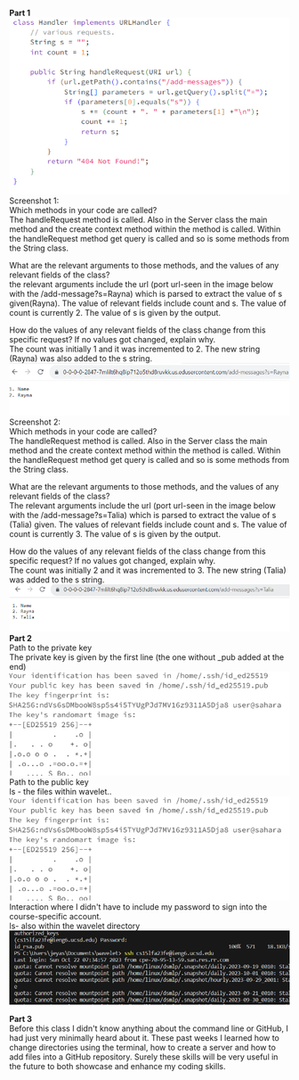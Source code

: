   **Part 1**<br>
![Image](Lab2_P1_SS_class.png)<br>
Screenshot 1:<br>
Which methods in your code are called?<br>
The handleRequest method is called. Also in the Server class the main method and the create context method within the method is called. Within the handleRequest method get query is called and so is some methods from the String class.  <br>

What are the relevant arguments to those methods, and the values of any relevant fields of the class?<br>
the relevant arguments include the url (port url-seen in the image below with the /add-message?s=Rayna) which is parsed to extract the value of s given(Rayna). The value of relevant fields include count and s. The value of count is currently 2. The value of s is given by the output.<br>

How do the values of any relevant fields of the class change from this specific request? If no values got changed, explain why.<br>
The count was initially 1 and it was incremented to 2. The new string (Rayna) was also added to the s string.<br>
 ![Image](Lab2_P1_SS.png)<br>
Screenshot 2:<br>
Which methods in your code are called?<br>
The handleRequest method is called. Also in the Server class the main method and the create context method within the method is called. Within the handleRequest method get query is called and so is some methods from the String class.  <br>

What are the relevant arguments to those methods, and the values of any relevant fields of the class?<br>
The relevant arguments include the url (port url-seen in the image below with the /add-message?s=Talia) which is parsed to extract the value of s (Talia) given. The values of relevant fields include count and s. The value of count is currently 3. The value of s is given by the output.<br>

How do the values of any relevant fields of the class change from this specific request? If no values got changed, explain why.<br>
The count was initially 2 and it was incremented to 3. The new string (Talia) was added to the s string.<br>
 ![Image](Lab2_P1_SS1.png)<br>
 **Part 2**<br>
 Path to the private key<br>
 The private key is given by the first line (the one without _pub added at the end)<br>
 ![Image](Lab2_P1_PubK.png)<br>
 Path to the public key<br> 
 ls - the files within wavelet.. <br>
 ![Image](Lab2_P1_PubK.png)<br>
 Interaction where I didn't have to include my password to sign into the course-specific account.<br>
 ls- also within the wavelet directory<br>
 ![Image](Lab2_P2_No_Pass.png)<br>
 
 **Part 3** <br>
 Before this class I didn't know anything about the command line or GitHub, I had just very minimally heard about it. These past weeks I learned how to change directories using the terminal, how to create a server and how to add files into a GitHub repository. Surely these skills will be very useful in the future to both showcase and enhance my coding skills. 
 
